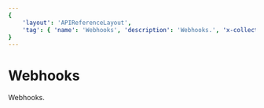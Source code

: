 ```yaml
---
{
    'layout': 'APIReferenceLayout',
    'tag': { 'name': 'Webhooks', 'description': 'Webhooks.', 'x-collection': 'directus_webhooks' },
}
---
```


# Webhooks

Webhooks.
